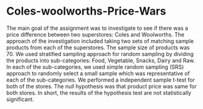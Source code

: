 # Coles-woolworths-Price-Wars
The main goal of the assignment was to investigate to see if there was a price difference between two superstores: Coles and Woolworths. The approach of the investigation included taking two sets of matching sample products from each of the superstores. The sample size of products was 70. We used stratified sampling approach for random sampling by dividing the products into sub-categories: Food, Vegetable, Snacks, Dairy and Raw. In each of the sub-categories, we used simple random sampling (SRS) approach to randomly select a small sample which was representative of each of the sub-categories. We performed a independent sample t-test for both of the stores. The null hypothesis was that product price was same for both stores. In short, the results of the hypothesis test are not statistically significant.
